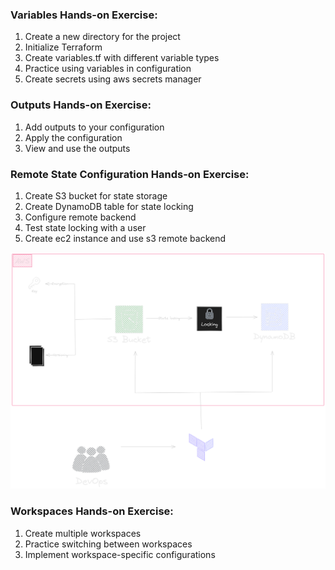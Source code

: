 ### Variables Hands-on Exercise:

1. Create a new directory for the project
2. Initialize Terraform
3. Create variables.tf with different variable types
4. Practice using variables in configuration
5. Create secrets using aws secrets manager

### Outputs Hands-on Exercise:

1. Add outputs to your configuration
2. Apply the configuration
3. View and use the outputs

### Remote State Configuration Hands-on Exercise:

1. Create S3 bucket for state storage
2. Create DynamoDB table for state locking
3. Configure remote backend
4. Test state locking with a user
5. Create ec2 instance and use s3 remote backend

![Diagrams](/exercices/day1/images/Untitled-2023-03-01-2339.png)

### Workspaces Hands-on Exercise:

1. Create multiple workspaces
2. Practice switching between workspaces
3. Implement workspace-specific configurations